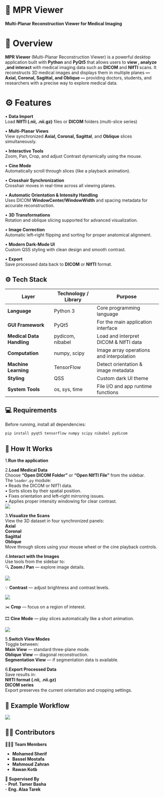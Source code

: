 # 🩻 MPR Viewer
**Multi-Planar Reconstruction Viewer for Medical Imaging**
# 🧠 Overview
**MPR Viewer** (Multi-Planar Reconstruction Viewer) is a powerful desktop application built with **Python** and **PyQt5** that allows users to **view , analyze ,and interact** with medical imaging data such as **DICOM** and **NIfTI** scans.
It reconstructs 3D medical images and displays them in multiple planes **— Axial, Coronal, Sagittal, and Oblique —** providing doctors, students, and researchers with a precise way to explore medical data.
# ⚙️ Features
• **Data Import**   
Load **NIfTI (.nii, .nii.gz)** files or **DICOM** folders (multi-slice series)  

• **Multi-Planar Views**       
View synchronized **Axial, Coronal, Sagittal**, and **Oblique** slices simultaneously. 

• **Interactive Tools**         
Zoom, Pan, Crop, and adjust Contrast dynamically using the mouse.          

• **Cine Mode**          
Automatically scroll through slices (like a playback animation).      

• **Crosshair Synchronization**       
Crosshair moves in real-time across all viewing planes.        

• **Automatic Orientation & Intensity Handling**           
Uses DICOM **WindowCenter/WindowWidth** and spacing metadata for accurate reconstruction.       

• **3D Transformations**        
Rotation and oblique slicing supported for advanced visualization.       

• **Image Correction**        
Automatic left–right flipping and sorting for proper anatomical alignment.       

• **Modern Dark-Mode UI**         
Custom QSS styling with clean design and smooth contrast.        

• **Export**       
Save processed data back to **DICOM** or **NIfTI** format.        
## ⚙️ Tech Stack  

| Layer | Technology / Library | Purpose |
|-------|-----------------------|----------|
| **Language** | Python 3 | Core programming language |
| **GUI Framework** | PyQt5 | For the main application interface |
| **Medical Data Handling** | pydicom, nibabel | Load and interpret DICOM & NIfTI data |
| **Computation** | numpy, scipy | Image array operations and interpolation |
| **Machine Learning** | TensorFlow | Detect orientation & image metadata |
| **Styling** | QSS | Custom dark UI theme |
| **System Tools** | os, sys, time | File I/O and app runtime functions |
## 💻 Requirements      
Before running, install all dependencies:     
```bash
pip install pyqt5 tensorflow numpy scipy nibabel pydicom
```
## 🚀 How It Works        
1.**Run the application**  

2.**Load Medical Data**        
Choose **“Open DICOM Folder”** or **“Open NIfTI File”** from the sidebar.    
The `loader.py` module:     
• Reads the DICOM or NIfTI data.    
• Sorts slices by their spatial position.      
• Fixes orientation and left–right mirroring issues.    
• Applies proper intensity windowing for clear contrast.   
![](https://github.com/MhmdSheref/CUFE-MPR/blob/ce36d382a09da99d1d801f93bf7d0f8cc2a9d1e4/assets/Screenshot%201.png)

3.**Visualize the Scans**   
View the 3D dataset in four synchronized panels:     
**Axial**     
**Coronal**        
**Sagittal**       
**Oblique**              
Move through slices using your mouse wheel or the cine playback controls.      

4.**Interact with the Images**       
Use tools from the sidebar to:       
🔍 **Zoom / Pan** — explore image details. 

![](https://github.com/MhmdSheref/CUFE-MPR/blob/0ed7c0efd7d05154d8f3640a1c143b9616fc6f04/assets/IMG_0410.gif)   

💡 **Contrast** — adjust brightness and contrast levels.

![](https://github.com/MhmdSheref/CUFE-MPR/blob/1b0376c0a818e0f042fa8fcffb17220b39ab76e7/assets/IMG_0407.gif)

✂️ **Crop** — focus on a region of interest.    

🎞 **Cine Mode** — play slices automatically like a short animation.

![](https://github.com/MhmdSheref/CUFE-MPR/blob/09e97cac40f461157c84ce14168445d3a77fd1a1/assets/IMG_0408.gif)

5.**Switch View Modes**          
Toggle between:     
**Main View** — standard three-plane mode.    
**Oblique View** — diagonal reconstruction.        
**Segmentation View** — if segmentation data is available.        

6.**Export Processed Data**      
Save results in:    
**NIfTI format (.nii, .nii.gz)**      
**DICOM series**       
Export preserves the current orientation and cropping settings.       
## 🧪 Example Workflow 
![](https://github.com/MhmdSheref/CUFE-MPR/blob/3b9614a7bb250bf6c3e039d1a2b5cfee9b165e6e/assets/IMG_0409.gif)



## 👩‍💻 Contributors

**🧑‍🤝‍🧑 Team Members**
  - **Mohamed Sherif** 
  - **Bassel Mostafa**
  - **Mahmoud Zahran** 
  - **Rawan Kotb** 

 **🧭 Supervised By**     
         - **Prof. Tamer Basha**     
         - **Eng. Alaa Tarek**     




   

